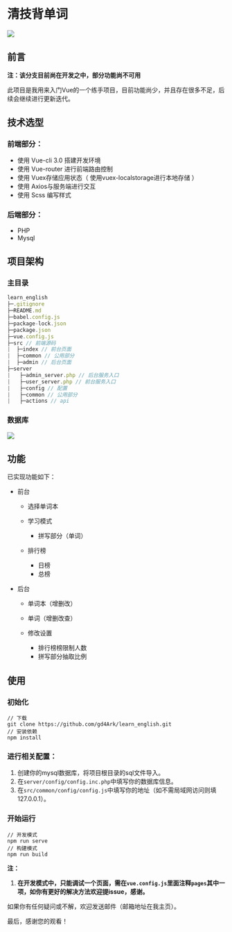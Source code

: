 # 清技背单词

![](https://ws1.sinaimg.cn/thumbnail/9892fa7fgy1fwntybdlcij20mp0mpk2i.jpg)

## 前言

**注：该分支目前尚在开发之中，部分功能尚不可用**

此项目是我用来入门Vue的一个练手项目，目前功能尚少，并且存在很多不足，后续会继续进行更新迭代。

## 技术选型

### 前端部分：

- 使用 Vue-cli 3.0 搭建开发环境
- 使用 Vue-router 进行前端路由控制
- 使用 Vuex存储应用状态（ 使用vuex-localstorage进行本地存储 ）
- 使用 Axios与服务端进行交互
- 使用 Scss 编写样式

### 后端部分：

- PHP
- Mysql

## 项目架构

### 主目录

```javascript
learn_english
├─.gitignore
├─README.md
├─babel.config.js
├─package-lock.json
├─package.json
├─vue.config.js
├─src // 前端源码
|  ├─index // 前台页面
|  ├─common // 公用部分
|  ├─admin // 后台页面
├─server
|   ├─admin_server.php // 后台服务入口
|   ├─user_server.php // 前台服务入口
|   ├─config // 配置
|   ├─common // 公用部分
|   ├─actions // api
```

### 数据库

![](https://ws1.sinaimg.cn/large/9892fa7fgy1fwnw1bfwnyj20m50cjdh8.jpg)

## 功能

已实现功能如下：

- 前台

  - 选择单词本

  - 学习模式
    - 拼写部分（单词）
  - 排行榜
    - 日榜
    - 总榜

- 后台

  - 单词本（增删改）
  - 单词（增删改查）

  - 修改设置
    - 排行榜榜限制人数
    - 拼写部分抽取比例

## 使用

### 初始化

```shell
// 下载
git clone https://github.com/gd4Ark/learn_english.git
// 安装依赖
npm install
```

### 进行相关配置：

1. 创建你的mysql数据库，将项目根目录的sql文件导入。
2. 在`server/config/config.inc.php`中填写你的数据库信息。
3. 在`src/common/config/config.js`中填写你的地址（如不需局域网访问则填127.0.0.1）。

### 开始运行

```shell
// 开发模式
npm run serve
// 构建模式
npm run build
```

**注：**

1. **在开发模式中，只能调试一个页面，需在`vue.config.js`里面注释`pages`其中一项，如你有更好的解决方法欢迎提issue，感谢。**



如果你有任何疑问或不解，欢迎发送邮件（邮箱地址在我主页）。



最后，感谢您的观看！